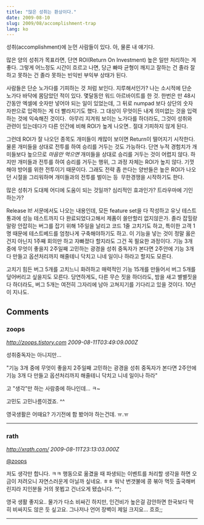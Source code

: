 ```yaml
---
title: "많은 성취는 환상이다."
date: 2009-08-10
slug: 2009/08/accomplishment-trap
lang: ko
---
```


성취(accomplishment)에 눈먼 사람들이 있다. 아, 물론 내 얘기다.

많은 양의 성취가 목표라면, 단연 ROI(Return On Investment) 높은 일만 처리하는 게 좋다. 그렇게 어느정도 시간이 흐르고 나면, 당근 빠따 균형이 깨지고 잘하는 건 졸라 잘하고 못하는 건 졸라 못하는 빈익빈 부익부 상태가 된다.

사람들은 단순 노가다를 기피하는 것 처럼 보인다. 지루해서인가? 나는 소시적에 단순 노가다 바닥에 몸담았던 적이 있다. 몇달동안 워드 아르바이트를 한 것. 한번은 만 48시간동안 엑셀에 숫자만 넣어야 되는 일이 있었는데, 그 뒤로 numpad 보다 상단의 숫자 자판으로 입력하는 게 더 빨라지기도 했다. 그 대상이 무엇이든 내게 의미없는 것을 입력하는 것에 익숙해진 것이다.  아무리 지겨워 보이는 노가다를 하더라도, 그것이 성취와 관련이 있는데다가 다른 인간에 비해 ROI가 높게 나오면.. 절대 기피하지 않게 된다.

그런데 ROI가 잘 나오던 종목도 개미들이 캐많이 보이면 Return이 떨어지기 시작한다. 물론 개미들을 상대로 전투를 하여 승리를 거두는 것도 가능하다. 단연 누적 경험치가 개미들보다 높으므로 *마음만 먹으면* 개미들을 상대로 승리를 거두는 것이 어렵지 않다. 하지만 개미들과 전투를 하여 승리를 거두는 행위, 그 과정 자체는 ROI가 높지 않다. 기껏해야 방어를 위한 전투이기 때문이다. 그래도 전략 좀 쓴다는 양반들은 높은 ROI가 나오던 시절을 그리워하며 개미들과의 전투를 벌이는 등  무한경쟁을 시작하기도 한다.

많은 성취가 도대체 어디에 도움이 되는 것일까? 심리적인 효과인가? 트라우마에 기인하는가?

Release It! 서문에서도 나오는 내용인데, 모든 feature set을 다 작성하고 유닛 테스트 통과에 성능 테스트까지 다 완료되었다고해서 제품이 쓸만할리 없지않은가. 졸라 잡힐랑 말랑 안잡히는 버그를 잡기 위해 1주일을 날리고 코드 1줄 고치기도 하고, 특이한 고객 1명 때문에 테스트베드를 엄청나게 구축해야하기도 하고. 이 기능을 넣는 것이 정말 옳은건지 아닌지 1주째 회의만 하고 자빠졌다 할지라도 그건 꼭 필요한 과정이다. 기능 3개 중에 무엇이 좋을지 2주일째 고민하는 광경을 성취 중독자가 본다면 2주안에 기능 3개 다 만들고 옵션처리까지 해줄테니 닥치고 니네 일이나 하라고 할지도 모른다.

고치기 힘든 버그 5개를 고치느니 화려하고 매력적인 기능 15개를 만들어서 버그 5개를 덮어버리고 싶을지도 모른다. 당연하게도, 다른 무슨 짓을 하더라도, 밤을 새고 별별짓을 다 하더라도, 버그 5개는 여전히 그자리에 남아 고쳐지기를 기다리고 있을 것이다. 10년이 지나도.

## Comments

### zoops
*http://zoops.tistory.com*
*2009-08-11T03:49:09.000Z*

성취중독자는 아니지만...

"기능 3개 중에 무엇이 좋을지 2주일째 고민하는 광경을 성취 중독자가 본다면 2주안에 기능 3개 다 만들고 옵션처리까지 해줄테니 닥치고 니네 일이나 하라"

고 "생각"만 하는 사람중에 하나인데... ㅋ~

고민도 고민나름이겠죠. ^^

영국생활은 어때요? 가기전에 함 봤어야 하는건데. ㅠ.ㅠ

---

### rath
*http://xrath.com/*
*2009-08-11T23:13:03.000Z*

[@zoops](#comment-9480)

저도 생각만 합니다. ㅋㅋ 행동으로 옮겼을 때 파생되는 이벤트를 처리할 생각을 하면 오금이 저려오니 자연스러운게 아닐까 싶네요. ㅎㅎ
워낙 번갯불에 콩 볶아 먹듯 출국해버린지라 지인분들 거의 못뵙고 건너오게 됐습니다. ^^;

영국 생활 좋지요.. 물가가 다소 비싸긴 하지만, 인건비가 높은걸 감안하면 한국보다 딱히 비싸지도 않은 듯 싶고요.
그나저나 언어 장벽이 제일 크지요... 흐흐;;

---

